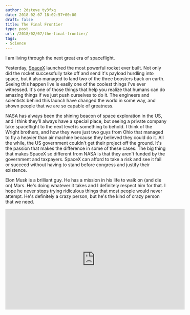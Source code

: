 ```yaml
---
author: 2dsteve_ty3fxq
date: 2018-02-07 18:02:57+00:00
draft: false
title: The Final Frontier
type: post
url: /2018/02/07/the-final-frontier/
tags:
- Science
---
```


I am living through the next great era of spaceflight.

Yesterday, [SpaceX](http://www.spacex.com) launched the most powerful rocket ever built. Not only did the rocket successfully take off and send it's payload hurdling into space, but it also managed to land two of the three boosters back on earth. Seeing this happen live is easily one of the coolest things I've ever witnessed. It's one of those things that help you realize that humans can do amazing things if we just push ourselves to do it. The engineers and scientists behind this launch have changed the world in some way, and shown people that we are so capable of greatness.

NASA has always been the shining beacon of space exploration in the US, and I think they'll always have a special place, but seeing a private company take spaceflight to the next level is something to behold. I think of the Wright brothers, and how they were just two guys from Ohio that managed to fly a heavier than air machine because they believed they could do it. All the while, the US government couldn't get their project off the ground. It's the passion that makes the difference in some of these cases. The big thing that makes SpaceX so different from NASA is that they aren't funded by the government and taxpayers. SpaceX can afford to take a risk and see it fail or succeed without having to stand before congress and justify their existence.

Elon Musk is a brilliant guy. He has a mission in his life to walk on (and die on) Mars. He's doing whatever it takes and I definitely respect him for that. I hope he never stops trying ridiculous things that most people would never attempt. He's definitely a crazy person, but he's the kind of crazy person that we need.

<iframe src="https://www.youtube.com/embed/wbSwFU6tY1c?start=1782" allowfullscreen="allowfullscreen" height="315" frameborder="0" width="560"></iframe>
